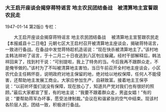 ### 大王启开座谈会揭穿蒋特谣言  地主农民团结备战　被清算地主宣誓跟农民走

1947-01-14
第2版()
专栏：

　　大王启开座谈会揭穿蒋特谣言
    地主农民团结备战
  　被清算地主宣誓跟农民走
    【本报威县十二日电】元朝七区大王启村召开被清算地主座谈会，揭破蒋特谣言，一致进行备战。在备战中发觉蒋特趁机造谣说：“现在快杀被清算地主了。”该村地主韩法祥听了谣言，于十二月二十日夜逃到八区刳庄躲藏。经村干部解释后，韩法祥回来了，找到村干说：“可别提啦，我上了特务的当。今后我再不跟群众走，不是俺爷做的。”该村为了不叫被清算地主害怕，当日午前召开全村地主座谈会，小区农代会主任韩怀臣，说明政府对地主保留的地，绝对给以地权保障，任何人不能侵害，还帮助地主发展工商业。大家应参加生产，自耕致富。接着地主王保亭说：“以前听坏蛋们说没有保障，现在放心了，知道共产党对我们也有很好的照顾。”最后大家都宣了誓，有的地主说：“我要不跟着群众走，男盗女娼！”有的说：“要帮助蒋军办坏事，愿受法律制裁。”会议在和谐紧张的空气中结束。现该村各阶层人民，团结一致，积极进行备战。
